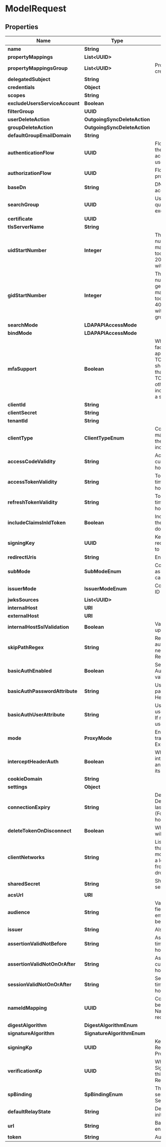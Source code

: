 

# ModelRequest


## Properties

| Name | Type | Description | Notes |
|------------ | ------------- | ------------- | -------------|
|**name** | **String** |  |  |
|**propertyMappings** | **List&lt;UUID&gt;** |  |  [optional] |
|**propertyMappingsGroup** | **List&lt;UUID&gt;** | Property mappings used for group creation/updating. |  [optional] |
|**delegatedSubject** | **String** |  |  |
|**credentials** | **Object** |  |  |
|**scopes** | **String** |  |  [optional] |
|**excludeUsersServiceAccount** | **Boolean** |  |  [optional] |
|**filterGroup** | **UUID** |  |  [optional] |
|**userDeleteAction** | **OutgoingSyncDeleteAction** |  |  [optional] |
|**groupDeleteAction** | **OutgoingSyncDeleteAction** |  |  [optional] |
|**defaultGroupEmailDomain** | **String** |  |  |
|**authenticationFlow** | **UUID** | Flow used for authentication when the associated application is accessed by an un-authenticated user. |  [optional] |
|**authorizationFlow** | **UUID** | Flow used when authorizing this provider. |  |
|**baseDn** | **String** | DN under which objects are accessible. |  [optional] |
|**searchGroup** | **UUID** | Users in this group can do search queries. If not set, every user can execute search queries. |  [optional] |
|**certificate** | **UUID** |  |  [optional] |
|**tlsServerName** | **String** |  |  [optional] |
|**uidStartNumber** | **Integer** | The start for uidNumbers, this number is added to the user.pk to make sure that the numbers aren&#39;t too low for POSIX users. Default is 2000 to ensure that we don&#39;t collide with local users uidNumber |  [optional] |
|**gidStartNumber** | **Integer** | The start for gidNumbers, this number is added to a number generated from the group.pk to make sure that the numbers aren&#39;t too low for POSIX groups. Default is 4000 to ensure that we don&#39;t collide with local groups or users primary groups gidNumber |  [optional] |
|**searchMode** | **LDAPAPIAccessMode** |  |  [optional] |
|**bindMode** | **LDAPAPIAccessMode** |  |  [optional] |
|**mfaSupport** | **Boolean** | When enabled, code-based multi-factor authentication can be used by appending a semicolon and the TOTP code to the password. This should only be enabled if all users that will bind to this provider have a TOTP device configured, as otherwise a password may incorrectly be rejected if it contains a semicolon. |  [optional] |
|**clientId** | **String** |  |  |
|**clientSecret** | **String** |  |  |
|**tenantId** | **String** |  |  |
|**clientType** | **ClientTypeEnum** | Confidential clients are capable of maintaining the confidentiality of their credentials. Public clients are incapable |  [optional] |
|**accessCodeValidity** | **String** | Access codes not valid on or after current time + this value (Format: hours&#x3D;1;minutes&#x3D;2;seconds&#x3D;3). |  [optional] |
|**accessTokenValidity** | **String** | Tokens not valid on or after current time + this value (Format: hours&#x3D;1;minutes&#x3D;2;seconds&#x3D;3). |  [optional] |
|**refreshTokenValidity** | **String** | Tokens not valid on or after current time + this value (Format: hours&#x3D;1;minutes&#x3D;2;seconds&#x3D;3). |  [optional] |
|**includeClaimsInIdToken** | **Boolean** | Include User claims from scopes in the id_token, for applications that don&#39;t access the userinfo endpoint. |  [optional] |
|**signingKey** | **UUID** | Key used to sign the tokens. Only required when JWT Algorithm is set to RS256. |  [optional] |
|**redirectUris** | **String** | Enter each URI on a new line. |  [optional] |
|**subMode** | **SubModeEnum** | Configure what data should be used as unique User Identifier. For most cases, the default should be fine. |  [optional] |
|**issuerMode** | **IssuerModeEnum** | Configure how the issuer field of the ID Token should be filled. |  [optional] |
|**jwksSources** | **List&lt;UUID&gt;** |  |  [optional] |
|**internalHost** | **URI** |  |  [optional] |
|**externalHost** | **URI** |  |  |
|**internalHostSslValidation** | **Boolean** | Validate SSL Certificates of upstream servers |  [optional] |
|**skipPathRegex** | **String** | Regular expressions for which authentication is not required. Each new line is interpreted as a new Regular Expression. |  [optional] |
|**basicAuthEnabled** | **Boolean** | Set a custom HTTP-Basic Authentication header based on values from authentik. |  [optional] |
|**basicAuthPasswordAttribute** | **String** | User/Group Attribute used for the password part of the HTTP-Basic Header. |  [optional] |
|**basicAuthUserAttribute** | **String** | User/Group Attribute used for the user part of the HTTP-Basic Header. If not set, the user&#39;s Email address is used. |  [optional] |
|**mode** | **ProxyMode** | Enable support for forwardAuth in traefik and nginx auth_request. Exclusive with internal_host. |  [optional] |
|**interceptHeaderAuth** | **Boolean** | When enabled, this provider will intercept the authorization header and authenticate requests based on its value. |  [optional] |
|**cookieDomain** | **String** |  |  [optional] |
|**settings** | **Object** |  |  [optional] |
|**connectionExpiry** | **String** | Determines how long a session lasts. Default of 0 means that the sessions lasts until the browser is closed. (Format: hours&#x3D;-1;minutes&#x3D;-2;seconds&#x3D;-3) |  [optional] |
|**deleteTokenOnDisconnect** | **Boolean** | When set to true, connection tokens will be deleted upon disconnect. |  [optional] |
|**clientNetworks** | **String** | List of CIDRs (comma-separated) that clients can connect from. A more specific CIDR will match before a looser one. Clients connecting from a non-specified CIDR will be dropped. |  [optional] |
|**sharedSecret** | **String** | Shared secret between clients and server to hash packets. |  [optional] |
|**acsUrl** | **URI** |  |  |
|**audience** | **String** | Value of the audience restriction field of the assertion. When left empty, no audience restriction will be added. |  [optional] |
|**issuer** | **String** | Also known as EntityID |  [optional] |
|**assertionValidNotBefore** | **String** | Assertion valid not before current time + this value (Format: hours&#x3D;-1;minutes&#x3D;-2;seconds&#x3D;-3). |  [optional] |
|**assertionValidNotOnOrAfter** | **String** | Assertion not valid on or after current time + this value (Format: hours&#x3D;1;minutes&#x3D;2;seconds&#x3D;3). |  [optional] |
|**sessionValidNotOnOrAfter** | **String** | Session not valid on or after current time + this value (Format: hours&#x3D;1;minutes&#x3D;2;seconds&#x3D;3). |  [optional] |
|**nameIdMapping** | **UUID** | Configure how the NameID value will be created. When left empty, the NameIDPolicy of the incoming request will be considered |  [optional] |
|**digestAlgorithm** | **DigestAlgorithmEnum** |  |  [optional] |
|**signatureAlgorithm** | **SignatureAlgorithmEnum** |  |  [optional] |
|**signingKp** | **UUID** | Keypair used to sign outgoing Responses going to the Service Provider. |  [optional] |
|**verificationKp** | **UUID** | When selected, incoming assertion&#39;s Signatures will be validated against this certificate. To allow unsigned Requests, leave on default. |  [optional] |
|**spBinding** | **SpBindingEnum** | This determines how authentik sends the response back to the Service Provider. |  [optional] |
|**defaultRelayState** | **String** | Default relay_state value for IDP-initiated logins |  [optional] |
|**url** | **String** | Base URL to SCIM requests, usually ends in /v2 |  |
|**token** | **String** | Authentication token |  |



